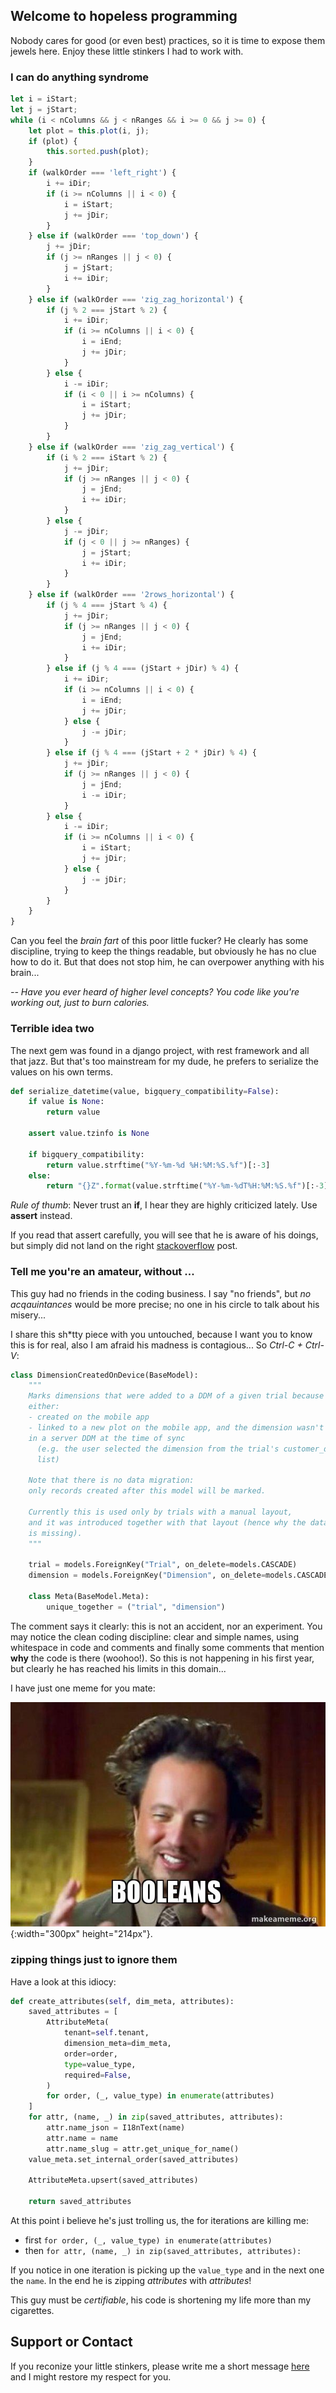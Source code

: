 ## Welcome to hopeless programming


Nobody cares for good (or even best) practices, so it is time to expose them
jewels here. Enjoy these little stinkers I had to work with.


### I can do anything syndrome

```typescript
let i = iStart;
let j = jStart;
while (i < nColumns && j < nRanges && i >= 0 && j >= 0) {
    let plot = this.plot(i, j);
    if (plot) {
        this.sorted.push(plot);
    }
    if (walkOrder === 'left_right') {
        i += iDir;
        if (i >= nColumns || i < 0) {
            i = iStart;
            j += jDir;
        }
    } else if (walkOrder === 'top_down') {
        j += jDir;
        if (j >= nRanges || j < 0) {
            j = jStart;
            i += iDir;
        }
    } else if (walkOrder === 'zig_zag_horizontal') {
        if (j % 2 === jStart % 2) {
            i += iDir;
            if (i >= nColumns || i < 0) {
                i = iEnd;
                j += jDir;
            }
        } else {
            i -= iDir;
            if (i < 0 || i >= nColumns) {
                i = iStart;
                j += jDir;
            }
        }
    } else if (walkOrder === 'zig_zag_vertical') {
        if (i % 2 === iStart % 2) {
            j += jDir;
            if (j >= nRanges || j < 0) {
                j = jEnd;
                i += iDir;
            }
        } else {
            j -= jDir;
            if (j < 0 || j >= nRanges) {
                j = jStart;
                i += iDir;
            }
        }
    } else if (walkOrder === '2rows_horizontal') {
        if (j % 4 === jStart % 4) {
            j += jDir;
            if (j >= nRanges || j < 0) {
                j = jEnd;
                i += iDir;
            }
        } else if (j % 4 === (jStart + jDir) % 4) {
            i += iDir;
            if (i >= nColumns || i < 0) {
                i = iEnd;
                j += jDir;
            } else {
                j -= jDir;
            }
        } else if (j % 4 === (jStart + 2 * jDir) % 4) {
            j += jDir;
            if (j >= nRanges || j < 0) {
                j = jEnd;
                i -= iDir;
            }
        } else {
            i -= iDir;
            if (i >= nColumns || i < 0) {
                i = iStart;
                j += jDir;
            } else {
                j -= jDir;
            }
        }
    }
}
```
Can you feel the _brain fart_ of this poor little fucker? He clearly has some
discipline, trying to keep the things readable, but obviously he has no clue how
to do it. But that does not stop him, he can overpower anything with his brain...

_-- Have you ever heard of higher level concepts? You code like you're working
out, just to burn calories._



### Terrible idea two

The next gem was found in a django project, with rest framework and all that jazz.
But that's too mainstream for my dude, he prefers to serialize the values on his
own terms.

```python
def serialize_datetime(value, bigquery_compatibility=False):
    if value is None:
        return value

    assert value.tzinfo is None

    if bigquery_compatibility:
        return value.strftime("%Y-%m-%d %H:%M:%S.%f")[:-3]
    else:
        return "{}Z".format(value.strftime("%Y-%m-%dT%H:%M:%S.%f")[:-3])
```

_Rule of thumb_: Never trust an **if**, I hear they are highly criticized lately.
Use **assert** instead.

If you read that assert carefully, you will see that he is aware of his doings,
but simply did not land on the right [stackoverflow](https://stackoverflow.com/)
post.



### Tell me you're an amateur, without ...

This guy had no friends in the coding business. I say "no friends", but *no
acqauintances* would be more precise; no one in his circle to talk about his
misery...

I share this sh\*tty piece with you untouched, because I want you to know this
is for real, also I am afraid his madness is contagious... So *Ctrl-C + Ctrl-V*:

```python
class DimensionCreatedOnDevice(BaseModel):
    """
    Marks dimensions that were added to a DDM of a given trial because they were
    either:
    - created on the mobile app
    - linked to a new plot on the mobile app, and the dimension wasn't present
    in a server DDM at the time of sync
      (e.g. the user selected the dimension from the trial's customer_dimensions
      list)

    Note that there is no data migration:
    only records created after this model will be marked.

    Currently this is used only by trials with a manual layout,
    and it was introduced together with that layout (hence why the data migration
    is missing).
    """

    trial = models.ForeignKey("Trial", on_delete=models.CASCADE)
    dimension = models.ForeignKey("Dimension", on_delete=models.CASCADE)

    class Meta(BaseModel.Meta):
        unique_together = ("trial", "dimension")
```

The comment says it clearly: this is not an accident, nor an experiment. You may
notice the clean coding discipline: clear and simple names, using whitespace in
code and comments and finally some comments that mention **why** the code is
there (woohoo!). So this is not happening in his first year, but clearly he has
reached his limits in this domain...

I have just one meme for you mate:

![booleans](./res/booleans.jpeg){:width="300px" height="214px"}.




### zipping things just to ignore them

Have a look at this idiocy:

```python
def create_attributes(self, dim_meta, attributes):
    saved_attributes = [
        AttributeMeta(
            tenant=self.tenant,
            dimension_meta=dim_meta,
            order=order,
            type=value_type,
            required=False,
        )
        for order, (_, value_type) in enumerate(attributes)
    ]
    for attr, (name, _) in zip(saved_attributes, attributes):
        attr.name_json = I18nText(name)
        attr.name = name
        attr.name_slug = attr.get_unique_for_name()
    value_meta.set_internal_order(saved_attributes)

    AttributeMeta.upsert(saved_attributes)

    return saved_attributes
```

At this point i believe he's just trolling us, the for iterations are killing me:
* first `for order, (_, value_type) in enumerate(attributes)`
* then `for attr, (name, _) in zip(saved_attributes, attributes):`

If you notice in one iteration is picking up the `value_type` and in the next one
the `name`. In the end he is zipping *attributes* with *attributes*!

This guy must be _certifiable_, his code is shortening my life more than my
cigarettes.



## Support or Contact

If you reconize your little stinkers, please write me a short message [here](http://dev/null) and I might restore my respect for you.
